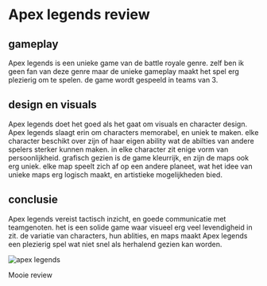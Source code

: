 # Apex legends review

## gameplay
Apex legends is een unieke game van de battle royale genre. zelf ben ik geen fan van deze genre maar de unieke gameplay maakt het spel erg plezierig om te spelen. de game wordt gespeeld in teams van 3.

## design en visuals
Apex legends doet het goed als het gaat om visuals en character design. Apex legends slaagt erin om characters memorabel, en uniek te maken. elke character beschikt over zijn of haar eigen ability wat de abilties van andere spelers sterker kunnen maken. in elke character zit enige vorm van persoonlijkheid. grafisch gezien is de game kleurrijk, en zijn de maps ook erg uniek. elke map speelt zich af op een andere planeet, wat het idee van unieke maps erg logisch maakt, en artistieke mogelijkheden bied. 

## conclusie
Apex legends vereist tactisch inzicht, en goede communicatie met teamgenoten. het is een solide game waar visueel erg veel levendigheid in zit. de variatie van characters, hun ablities, en maps maakt Apex legends een plezierig spel wat niet snel als herhalend gezien kan worden.

![apex legends](apex.jpg) 

Mooie review
